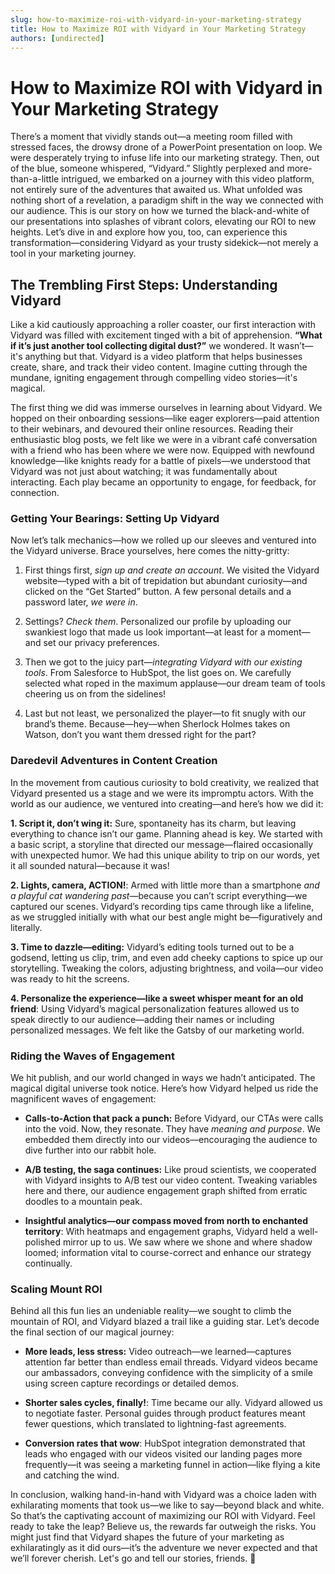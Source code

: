 ```yaml
---
slug: how-to-maximize-roi-with-vidyard-in-your-marketing-strategy
title: How to Maximize ROI with Vidyard in Your Marketing Strategy
authors: [undirected]
---
```



# How to Maximize ROI with Vidyard in Your Marketing Strategy

There’s a moment that vividly stands out—a meeting room filled with stressed faces, the drowsy drone of a PowerPoint presentation on loop. We were desperately trying to infuse life into our marketing strategy. Then, out of the blue, someone whispered, “Vidyard.” Slightly perplexed and more-than-a-little intrigued, we embarked on a journey with this video platform, not entirely sure of the adventures that awaited us. What unfolded was nothing short of a revelation, a paradigm shift in the way we connected with our audience. This is our story on how we turned the black-and-white of our presentations into splashes of vibrant colors, elevating our ROI to new heights. Let’s dive in and explore how you, too, can experience this transformation—considering Vidyard as your trusty sidekick—not merely a tool in your marketing journey.

## The Trembling First Steps: Understanding Vidyard

Like a kid cautiously approaching a roller coaster, our first interaction with Vidyard was filled with excitement tinged with a bit of apprehension. **“What if it’s just another tool collecting digital dust?”** we wondered. It wasn’t—it's anything but that. Vidyard is a video platform that helps businesses create, share, and track their video content. Imagine cutting through the mundane, igniting engagement through compelling video stories—it's magical.

The first thing we did was immerse ourselves in learning about Vidyard. We hopped on their onboarding sessions—like eager explorers—paid attention to their webinars, and devoured their online resources. Reading their enthusiastic blog posts, we felt like we were in a vibrant café conversation with a friend who has been where we were now. Equipped with newfound knowledge—like knights ready for a battle of pixels—we understood that Vidyard was not just about watching; it was fundamentally about interacting. Each play became an opportunity to engage, for feedback, for connection. 

### Getting Your Bearings: Setting Up Vidyard

Now let’s talk mechanics—how we rolled up our sleeves and ventured into the Vidyard universe. Brace yourselves, here comes the nitty-gritty:

1. First things first, *sign up and create an account*. We visited the Vidyard website—typed with a bit of trepidation but abundant curiosity—and clicked on the “Get Started” button. A few personal details and a password later, *we were in*.
   
2. Settings? *Check them*. Personalized our profile by uploading our swankiest logo that made us look important—at least for a moment—and set our privacy preferences.   

3. Then we got to the juicy part—*integrating Vidyard with our existing tools*. From Salesforce to HubSpot, the list goes on. We carefully selected what roped in the maximum applause—our dream team of tools cheering us on from the sidelines!

4. Last but not least, we personalized the player—to fit snugly with our brand’s theme. Because—hey—when Sherlock Holmes takes on Watson, don’t you want them dressed right for the part?

### Daredevil Adventures in Content Creation

In the movement from cautious curiosity to bold creativity, we realized that Vidyard presented us a stage and we were its impromptu actors. With the world as our audience, we ventured into creating—and here’s how we did it:

**1. Script it, don’t wing it:** Sure, spontaneity has its charm, but leaving everything to chance isn’t our game. Planning ahead is key. We started with a basic script, a storyline that directed our message—flaired occasionally with unexpected humor. We had this unique ability to trip on our words, yet it all sounded natural—because it was!

**2. Lights, camera, ACTION!**: Armed with little more than a smartphone *and a playful cat wandering past*—because you can’t script everything—we captured our scenes. Vidyard’s recording tips came through like a lifeline, as we struggled initially with what our best angle might be—figuratively and literally.

**3. Time to dazzle—editing:** Vidyard’s editing tools turned out to be a godsend, letting us clip, trim, and even add cheeky captions to spice up our storytelling. Tweaking the colors, adjusting brightness, and voila—our video was ready to hit the screens.

**4. Personalize the experience—like a sweet whisper meant for an old friend**: Using Vidyard’s magical personalization features allowed us to speak directly to our audience—adding their names or including personalized messages. We felt like the Gatsby of our marketing world.

### Riding the Waves of Engagement

We hit publish, and our world changed in ways we hadn’t anticipated. The magical digital universe took notice. Here’s how Vidyard helped us ride the magnificent waves of engagement:

- **Calls-to-Action that pack a punch:** Before Vidyard, our CTAs were calls into the void. Now, they resonate. They have *meaning and purpose*. We embedded them directly into our videos—encouraging the audience to dive further into our rabbit hole.

- **A/B testing, the saga continues:** Like proud scientists, we cooperated with Vidyard insights to A/B test our video content. Tweaking variables here and there, our audience engagement graph shifted from erratic doodles to a mountain peak.

- **Insightful analytics—our compass moved from north to enchanted territory**: With heatmaps and engagement graphs, Vidyard held a well-polished mirror up to us. We saw where we shone and where shadow loomed; information vital to course-correct and enhance our strategy continually.

### Scaling Mount ROI

Behind all this fun lies an undeniable reality—we sought to climb the mountain of ROI, and Vidyard blazed a trail like a guiding star. Let’s decode the final section of our magical journey:

- **More leads, less stress:** Video outreach—we learned—captures attention far better than endless email threads. Vidyard videos became our ambassadors, conveying confidence with the simplicity of a smile using screen capture recordings or detailed demos.

- **Shorter sales cycles, finally!**: Time became our ally. Vidyard allowed us to negotiate faster. Personal guides through product features meant fewer questions, which translated to lightning-fast agreements.

- **Conversion rates that wow**: HubSpot integration demonstrated that leads who engaged with our videos visited our landing pages more frequently—it was seeing a marketing funnel in action—like flying a kite and catching the wind.

In conclusion, walking hand-in-hand with Vidyard was a choice laden with exhilarating moments that took us—we like to say—beyond black and white. So that’s the captivating account of maximizing our ROI with Vidyard. Feel ready to take the leap? Believe us, the rewards far outweigh the risks. You might just find that Vidyard shapes the future of your marketing as exhilaratingly as it did ours—it’s the adventure we never expected and that we’ll forever cherish. Let's go and tell our stories, friends. 🌟